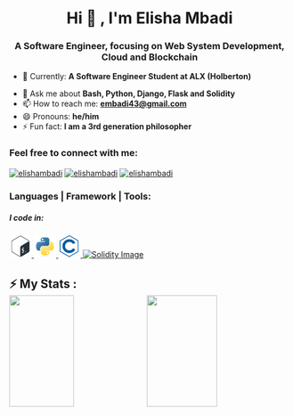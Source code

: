 <h1 align="center">Hi 👋 , I'm Elisha Mbadi</h1>
<h3 align="center">A Software Engineer, focusing on Web System Development, Cloud and Blockchain</h3>

- 🌱 Currently: **A Software Engineer Student at ALX (Holberton)**
<!-- - 🌱 I’m currently pursuing **Mobile Web Specialist** track on [Pluralisight](https://pluralsight.com)-->
- 💬 Ask me about **Bash, Python, Django, Flask and Solidity**
- 📫 How to reach me: **embadi43@gmail.com**
- 😄 Pronouns: **he/him**
- ⚡ Fun fact: **I am a 3rd generation philosopher**

<h3 align="left">Feel free to connect with me:</h3>
<p align="left">
<a href="https://twitter.com/elishambadi" target="_blank"><img align="center" src="https://cdn.jsdelivr.net/npm/simple-icons@3.0.1/icons/twitter.svg" alt="elishambadi" height="30" width="40" /></a>
<a href="https://www.linkedin.com/in/elisha-mbadi-4b1693165/" target="_blank"><img align="center" src="https://cdn.jsdelivr.net/npm/simple-icons@3.0.1/icons/linkedin.svg" alt="elishambadi" height="30" width="40" /></a>
<!-- <a href="https://instagram.com/eli_mbadi" target="_blank"><img align="center" src="https://cdn.jsdelivr.net/npm/simple-icons@3.0.1/icons/instagram.svg" alt="elishambadi" height="30" width="40" /></a><br> -->
<a href="https://medium.com/@embadi43" target="_blank"><img align="center" src="https://cdnjs.cloudflare.com/ajax/libs/simple-icons/1.8.1/medium.svg" alt="elishambadi" height="30" width="40" /></a><br>  
</p>

<h3 align="left">Languages | Framework | Tools:</h3>
<h5>I code in:</h5>
<p>
<a href="https://linuxconfig.org/bash-scripting-tutorial-for-beginners#:~:text=Bash%20is%20a%20command%20language,or%20non%2Dinteractive%20command%20execution." target="_blank">
  <img src="https://github.com/devicons/devicon/blob/master/icons/bash/bash-original.svg" alt="Bash Scripting image" width="40" height="40"/>
</a>
</a> <a href="https://www.python.org" target="_blank"> <img src="https://raw.githubusercontent.com/devicons/devicon/master/icons/python/python-original.svg" alt="python" width="40" height="40"/> </a>
<!-- <a href="https://developer.mozilla.org/en-US/docs/Web/JavaScript" target="_blank"> <img src="https://raw.githubusercontent.com/devicons/devicon/master/icons/javascript/javascript-original.svg" alt="javascript" width="40" height="40"/> </a> -->
<!-- <a href="https://www.typescriptlang.org/" target="_blank"> <img src="https://raw.githubusercontent.com/devicons/devicon/master/icons/typescript/typescript-original.svg" alt="typescript" width="40" height="40"/> </a>  -->
<a href="https://devdocs.io/c/" target="_blank">
  <img src="https://github.com/devicons/devicon/blob/master/icons/c/c-line.svg" alt="C programming Language" width="40" height="40"/>
</a>
<a href="https://soliditylang.org">
  <img src="https://docs.soliditylang.org/en/latest/_images/solidity_logo.svg" alt="Solidity Image" width="40" height="40">
</a>
</p>

<!--
<h5>Frameworks and Libraries:</h5>
<p><a href="https://www.djangoproject.com/" target="_blank"> <img src="https://raw.githubusercontent.com/devicons/devicon/master/icons/django/django-original.svg" alt="django" width="40" height="40"/> </a><a href="https://flask.palletsprojects.com/" target="_blank"> <img src="https://www.vectorlogo.zone/logos/pocoo_flask/pocoo_flask-icon.svg" alt="flask" width="40" height="40"/> </a>  <a href="https://rubyonrails.org" target="_blank"> <img src="https://raw.githubusercontent.com/devicons/devicon/master/icons/rails/rails-original-wordmark.svg" alt="rails" width="40" height="40"/> </a></a> <a href="https://laravel.com/" target="_blank"> <img src="https://raw.githubusercontent.com/devicons/devicon/master/icons/laravel/laravel-plain-wordmark.svg" alt="laravel" width="40" height="40"/> </a><a href="https://codeigniter.com" target="_blank"> <img src="https://cdn.worldvectorlogo.com/logos/codeigniter.svg" alt="codeigniter" width="40" height="40"/> </a><a href="https://reactjs.org/" target="_blank"> <img src="https://raw.githubusercontent.com/devicons/devicon/master/icons/react/react-original-wordmark.svg" alt="react" width="40" height="40"/> </a><a href="https://vuejs.org/" target="_blank"> <img src="https://raw.githubusercontent.com/devicons/devicon/master/icons/vuejs/vuejs-original-wordmark.svg" alt="vuejs" width="40" height="40"/> </a><a href="https://getbootstrap.com" target="_blank"> <img src="https://raw.githubusercontent.com/devicons/devicon/master/icons/bootstrap/bootstrap-plain-wordmark.svg" alt="bootstrap" width="40" height="40"/> </a>
</p> -->

<h2>⚡ My Stats :
<div>
  <img height="200" width="48%"  src="https://github-readme-stats-eight-theta.vercel.app/api?username=elishambadi&show_icons=true&theme=default"/>
  <img height="200" width="50%" src="https://github-readme-stats.vercel.app/api/top-langs/?username=elishambadi&show_icons=true&theme=default&layout=compact"/>
</div>
